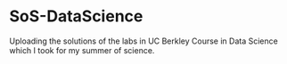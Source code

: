 # SoS-DataScience
Uploading the solutions of the labs in UC Berkley Course in Data Science which I took for my summer of science.
